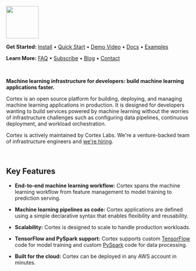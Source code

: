 <img src='https://s3-us-west-2.amazonaws.com/cortex-public/logo.png' height='88'>


<br>

**Get Started:** [Install](https://docs.cortexlabs.com/cortex/install) • [Quick Start](https://docs.cortexlabs.com/cortex/quick-start) • [Demo Video](https://www.youtube.com/watch?v=vcistUor0b4) • <!-- CORTEX_VERSION_MINOR_STABLE e.g. https://docs.cortex.dev/v/0.2/ -->[Docs](https://docs.cortex.dev/v/0.3/) • <!-- CORTEX_VERSION_MINOR_STABLE -->[Examples](https://github.com/cortexlabs/cortex/tree/0.3/examples)

**Learn More:** [FAQ](https://docs.cortexlabs.com/cortex/faq) • [Subscribe](https://cortexlabs.us20.list-manage.com/subscribe?u=a1987373ab814f20961fd90b4&id=ae83491e1c) • [Blog](https://medium.com/cortex-labs) • [Contact](mailto:hello@cortexlabs.com)

<br>

**Machine learning infrastructure for developers: build machine learning applications faster.**

Cortex is an open source platform for building, deploying, and managing machine learning applications in production. It is designed for developers wanting to build services powered by machine learning without the worries of infrastructure challenges such as configuring data pipelines, continuous deployment, and workload orchestration.

Cortex is actively maintained by Cortex Labs. We're a venture-backed team of infrastructure engineers and [we're hiring](https://angel.co/cortex-labs-inc/jobs).

<br>

## Key Features

- **End-to-end machine learning workflow:** Cortex spans the machine learning workflow from feature management to model training to prediction serving.

- **Machine learning pipelines as code:** Cortex applications are defined using a simple declarative syntax that enables flexibility and reusability.

- **Scalability:** Cortex is designed to scale to handle production workloads.

- **TensorFlow and PySpark support:** Cortex supports custom [TensorFlow](https://www.tensorflow.org) code for model training and custom [PySpark](https://spark.apache.org/docs/latest/api/python/index.html) code for data processing.

- **Built for the cloud:** Cortex can be deployed in any AWS account in minutes.

